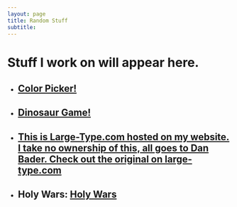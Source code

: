 ```yaml
---
layout: page
title: Random Stuff
subtitle:
---
```

# Stuff I work on will appear here. 
 * ## [Color Picker!](https://akthetyke.github.io/colorpicker)
 * ## [Dinosaur Game!](https://akthetyke.github.io/dino)
 * ## [This is Large-Type.com hosted on my website. I take no ownership of this, all goes to Dan Bader. Check out the original on large-type.com](typething)
 * ## Holy Wars: <a href="https://nerdemoji.github.io">Holy Wars</a>
